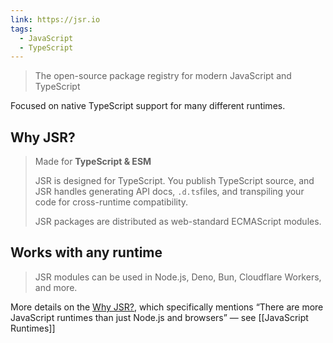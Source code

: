 ```yaml
---
link: https://jsr.io
tags:
  - JavaScript
  - TypeScript
---
```

> The open-source package registry for modern JavaScript and TypeScript

Focused on native TypeScript support for many different runtimes. 
## Why JSR?

> Made for **TypeScript & ESM**
> 
> JSR is designed for TypeScript. You publish TypeScript source, and JSR handles generating API docs, `.d.ts`files, and transpiling your code for cross-runtime compatibility.
> 
> JSR packages are distributed as web-standard ECMAScript modules.

## Works with any runtime

> JSR modules can be used in Node.js, Deno, Bun, Cloudflare Workers, and more.

More details on the [Why JSR?](https://jsr.io/docs/why), which specifically mentions “There are more JavaScript runtimes than just Node.js and browsers” — see  [[JavaScript Runtimes]]